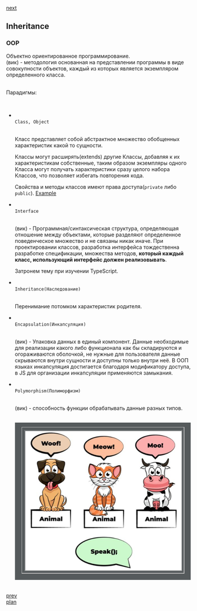 <a href="03.md">next</a>

<h2>Inheritance</h2>

<h3>OOP</h3>

<div>
Объектно ориентированное программирование.
<br/>
(вик) - методология основанная на представлении программы в виде совокупности объектов, каждый из которых является экземпляром определенного класса. 

<br/>
<br/>

Парадигмы:

<br/>

<ul>
<li>
<code>
Class, Object
</code>
  
<br/>

Класс представляет собой абстрактное множество обобщенных характеристик какой то сущности.
<br/>

Классы могут расширять(extends) другие Классы, добавляя к их характеристикам собственные, таким образом экземпляры одного Класса могут получать характеристики сразу целого набора Классов, что позволяет избегать повторения кода.
<br/>

Свойства и методы классов имеют права доступа(<code>private</code> либо <code>public</code>).
<a href="https://dotnetfiddle.net/OZ3uJ8">Example</a>
</li>

<li>
<code>
Interface
</code>
    
<br/>

(вик) - Программная/синтаксическая структура, определяющая отношение между объектами, которые разделяют определенное поведенческое множество и не связаны никак иначе. При проектировании классов, разработка интерфейса тождественна разработке спецификации, множества методов, <strong>который каждый класс, использующий интерфейс должен реализовывать</strong>.
<br/>

Затронем тему при изучении TypeScript.
</li>

<li>
<code>
Inheritance(Наследование)
</code>
      
<br/>
  
Перенимание потомком характеристик родителя.
</li>

<li>
<code>
Encapsulation(Инкапсуляция)
</code>
        
<br/>
  
(вик) - Упаковка данных в единый компонент. Данные необходимые для реализации какого либо функционала как бы складируются и огораживаются оболочкой, не нужные для пользователя данные скрываются внутри сущности и доступны только внутри неё. В ООП языках инкапсуляция достигается благодаря модификатору доступа, в JS для организации инкапсуляции применяются замыкания.
</li>

<li>
<code>
Polymorphism(Полиморфизм)
</code>
          
<br/>
  
(вик) - способность функции обрабатывать данные разных типов.

<br/>
<img src="./media/02-1.png">
</li>

</ul>
</div>

<br/>
<a href="01.md">prev</a>
<br/>
<a href="00.md">plan</a>
